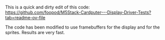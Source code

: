This is a quick and dirty edit of this code: https://github.com/foopod/M5Stack-Cardputer---Display-Driver-Tests?tab=readme-ov-file

The code has been modified to use framebuffers for the display and for the sprites. Results are very fast. 
